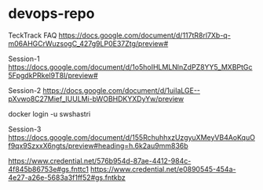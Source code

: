 # devops-repo
TeckTrack FAQ
https://docs.google.com/document/d/117tR8rl7Xb-q-m06AHGCrWuzsogC_427g9LP0E37Ztg/preview#

Session-1
https://docs.google.com/document/d/1o5hoIHLMLNlnZdPZ8YY5_MXBPtGc5FpgdkPRkel9T8I/preview#

Session-2
https://docs.google.com/document/d/1uiIaLGE--pXvwo8C27Mief_IUULMi-bWOBHDKYXDyYw/preview

docker login -u swshastri

Session-3 
https://docs.google.com/document/d/155RchuhhxzUzgyuXMeyVB4AoKquOf9qx9SzxxX6ngts/preview#heading=h.6k2au9mm836b

https://www.credential.net/576b954d-87ae-4412-984c-4f845b86753e#gs.fnttc1
https://www.credential.net/e0890545-454a-4e27-a26e-5683a3f1ff52#gs.fntkbz
